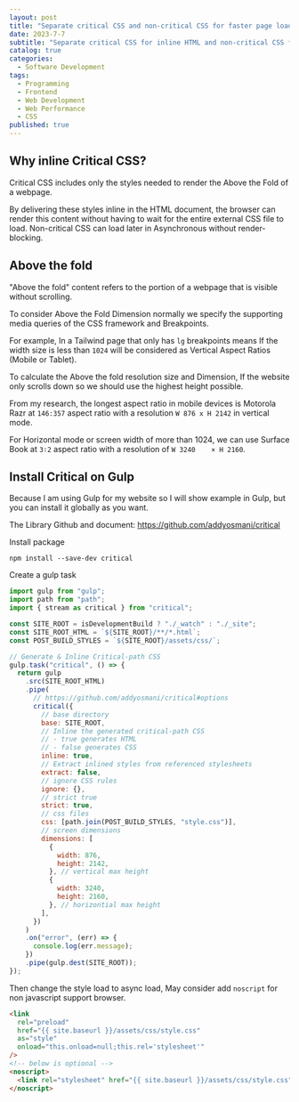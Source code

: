 ```yaml
---
layout: post
title: "Separate critical CSS and non-critical CSS for faster page load"
date: 2023-7-7
subtitle: "Separate critical CSS for inline HTML and non-critical CSS for asynchronous load for a better performance page load."
catalog: true
categories:
  - Software Development
tags:
  - Programming
  - Frontend
  - Web Development
  - Web Performance
  - CSS
published: true
---
```


## Why inline Critical CSS?

Critical CSS includes only the styles needed to render the Above the Fold of a webpage.

By delivering these styles inline in the HTML document, the browser can render this content without having to wait for the entire external CSS file to load. Non-critical CSS can load later in Asynchronous without render-blocking.

## Above the fold

"Above the fold" content refers to the portion of a webpage that is visible without scrolling.

To consider Above the Fold Dimension normally we specify the supporting media queries of the CSS framework and Breakpoints.

For example, In a Tailwind page that only has `lg` breakpoints means If the width size is less than `1024` will be considered as Vertical Aspect Ratios (Mobile or Tablet).

To calculate the Above the fold resolution size and Dimension, If the website only scrolls down so we should use the highest height possible.

From my research, the longest aspect ratio in mobile devices is Motorola Razr at `146:357` aspect ratio with a resolution `W 876 x H 2142` in vertical mode.

For Horizontal mode or screen width of more than 1024, we can use Surface Book at `3∶2` aspect ratio with a resolution of `W 3240	 × H 2160`.

## Install Critical on Gulp

Because I am using Gulp for my website so I will show example in Gulp, but you can install it globally as you want.

The Library Github and document: <https://github.com/addyosmani/critical>

Install package

`npm install --save-dev critical`

Create a gulp task

```javascript
import gulp from "gulp";
import path from "path";
import { stream as critical } from "critical";

const SITE_ROOT = isDevelopmentBuild ? "./_watch" : "./_site";
const SITE_ROOT_HTML = `${SITE_ROOT}/**/*.html`;
const POST_BUILD_STYLES = `${SITE_ROOT}/assets/css/`;

// Generate & Inline Critical-path CSS
gulp.task("critical", () => {
  return gulp
    .src(SITE_ROOT_HTML)
    .pipe(
      // https://github.com/addyosmani/critical#options
      critical({
        // base directory
        base: SITE_ROOT,
        // Inline the generated critical-path CSS
        // - true generates HTML
        // - false generates CSS
        inline: true,
        // Extract inlined styles from referenced stylesheets
        extract: false,
        // ignore CSS rules
        ignore: {},
        // strict true
        strict: true,
        // css files
        css: [path.join(POST_BUILD_STYLES, "style.css")],
        // screen dimensions
        dimensions: [
          {
            width: 876,
            height: 2142,
          }, // vertical max height
          {
            width: 3240,
            height: 2160,
          }, // horizontial max height
        ],
      })
    )
    .on("error", (err) => {
      console.log(err.message);
    })
    .pipe(gulp.dest(SITE_ROOT));
});
```

Then change the style load to async load, May consider add `noscript` for non javascript support browser.

```html
<link
  rel="preload"
  href="{{ site.baseurl }}/assets/css/style.css"
  as="style"
  onload="this.onload=null;this.rel='stylesheet'"
/>
<!-- below is optional -->
<noscript>
  <link rel="stylesheet" href="{{ site.baseurl }}/assets/css/style.css" />
</noscript>
```
